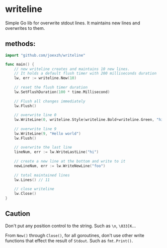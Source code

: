 # writeline

Simple Go lib for overwrite stdout lines. 
It maintains new lines and overwrites to them.

## methods:


```go
import "github.com/joexzh/writeline"

func main() {
    // new writeline creates and maintains 10 new lines.
    // It holds a default flush timer with 200 milliseconds duration   
    lw, err := writeline.New(10)
    
    // reset the flush timer duration
    lw.SetFlushDuration(100 * time.Millisecond)
    
    // Flush all changes immediately
    lw.Flush()
    
    // overwrite line 0
    lw.WriteLine(0, writeline.Style(writeline.Bold+writeline.Green, "hi"))
    
    // overwrite line 9
    lw.WriteLine(9, "Hello world")
    lw.Flush()
    
    // overwrite the last line
    lineNum, err := lw.WriteLastLine("hi")
    
    // create a new line at the bottom and write to it
    newLineNum, err := lw.WriteNewLine("foo")
    
    // total maintained lines
    lw.Lines() // 11
    
    // close writeline
    lw.Close()
}

```

## Caution

Don't put any position control to the string.
Such as `\n`, `\033[K`...

From `New()` through `Close()`, for all goroutines, don't use other write functions that effect the result of `Stdout`.
Such as `fmt.Print()`.
